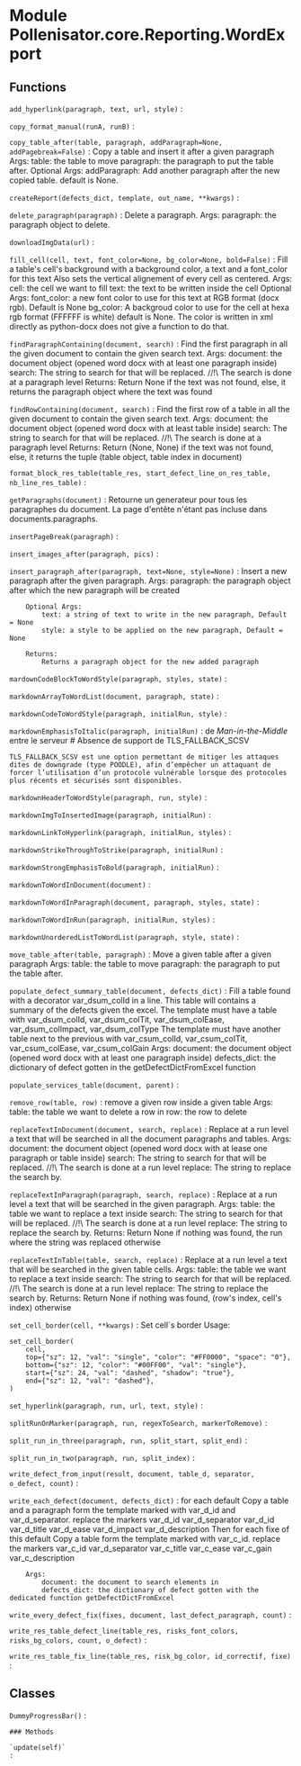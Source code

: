 Module Pollenisator.core.Reporting.WordExport
=============================================

Functions
---------

    
`add_hyperlink(paragraph, text, url, style)`
:   

    
`copy_format_manual(runA, runB)`
:   

    
`copy_table_after(table, paragraph, addParagraph=None, addPagebreak=False)`
:   Copy a table and insert it after a given paragraph
        Args:
            table: the table to move
            paragraph: the paragraph to put the table after.
        Optional Args:
            addParagraph: Add another paragraph after the new copied table. default is None.

    
`createReport(defects_dict, template, out_name, **kwargs)`
:   

    
`delete_paragraph(paragraph)`
:   Delete a paragraph.
        Args:
            paragraph: the paragraph object to delete.

    
`downloadImgData(url)`
:   

    
`fill_cell(cell, text, font_color=None, bg_color=None, bold=False)`
:   Fill a table's cell's background with a background color, a text and a font_color for this text
    Also sets the vertical alignement of every cell as centered.
        Args:
            cell: the cell we want to fill
            text: the text to be written inside the cell
        Optional Args:
            font_color: a new font color to use for this text at RGB format (docx rgb). Default is None
            bg_color: A backgroud color to use for the cell at hexa rgb format (FFFFFF is white) default is None.
                        The color is written in xml directly as python-docx does not give a function to do that.

    
`findParagraphContaining(document, search)`
:   Find the first paragraph in all the given document to contain the given search text.
        Args:
            document: the document object (opened word docx with at least one paragraph inside)
            search: The string to search for that will be replaced. //!\ The search is done at a paragraph level
        Returns:
            Return None if the text was not found, else, it returns the paragraph object where the text was found

    
`findRowContaining(document, search)`
:   Find the first row of a table in all the given document to contain the given search text.
        Args:
            document: the document object (opened word docx with at least table inside)
            search: The string to search for that will be replaced. //!\ The search is done at a paragraph level
        Returns:
            Return (None, None) if the text was not found, else, it returns the tuple (table object, table index in document)

    
`format_block_res_table(table_res, start_defect_line_on_res_table, nb_line_res_table)`
:   

    
`getParagraphs(document)`
:   Retourne un generateur pour tous les paragraphes du document.
    La page d'entête n'étant pas incluse dans documents.paragraphs.

    
`insertPageBreak(paragraph)`
:   

    
`insert_images_after(paragraph, pics)`
:   

    
`insert_paragraph_after(paragraph, text=None, style=None)`
:   Insert a new paragraph after the given paragraph.
        Args:
            paragraph: the paragraph object after which the new paragraph will be created
        
        Optional Args:
            text: a string of text to write in the new paragraph, Default = None
            style: a style to be applied on the new paragraph, Default = None
    
        Returns:
            Returns a paragraph object for the new added paragraph

    
`mardownCodeBlockToWordStyle(paragraph, styles, state)`
:   

    
`markdownArrayToWordList(document, paragraph, state)`
:   

    
`markdownCodeToWordStyle(paragraph, initialRun, style)`
:   

    
`markdownEmphasisToItalic(paragraph, initialRun)`
:   de _Man-in-the-Middle_ entre le serveur
     # Absence de support de TLS_FALLBACK_SCSV
    
    TLS_FALLBACK_SCSV est une option permettant de mitiger les attaques dites de downgrade (type POODLE), afin d’empêcher un attaquant de forcer l’utilisation d’un protocole vulnérable lorsque des protocoles plus récents et sécurisés sont disponibles.

    
`markdownHeaderToWordStyle(paragraph, run, style)`
:   

    
`markdownImgToInsertedImage(paragraph, initialRun)`
:   

    
`markdownLinkToHyperlink(paragraph, initialRun, styles)`
:   

    
`markdownStrikeThroughToStrike(paragraph, initialRun)`
:   

    
`markdownStrongEmphasisToBold(paragraph, initialRun)`
:   

    
`markdownToWordInDocument(document)`
:   

    
`markdownToWordInParagraph(document, paragraph, styles, state)`
:   

    
`markdownToWordInRun(paragraph, initialRun, styles)`
:   

    
`markdownUnorderedListToWordList(paragraph, style, state)`
:   

    
`move_table_after(table, paragraph)`
:   Move a given table after a given paragraph
        Args:
            table: the table to move
            paragraph: the paragraph to put the table after.

    
`populate_defect_summary_table(document, defects_dict)`
:   Fill a table found with a decorator var_dsum_colId in a line.
    This table will contains a summary of the defects given the excel.
    The template must have a table with var_dsum_colId, var_dsum_colTit, var_dsum_colEase, var_dsum_colImpact, var_dsum_colType
    The template must have another table next to the previous with var_csum_colId, var_csum_colTit, var_csum_colEase, var_csum_colGain
        Args:
            document: the document object (opened word docx with at least one paragraph inside)
            defects_dict: the dictionary of defect gotten in the getDefectDictFromExcel function

    
`populate_services_table(document, parent)`
:   

    
`remove_row(table, row)`
:   remove a given row inside a given table
        Args:
            table: the table we want to delete a row in
            row: the row to delete

    
`replaceTextInDocument(document, search, replace)`
:   Replace at a run level a text that will be searched in all the document paragraphs and tables.
        Args:
            document: the document object (opened word docx with at lease one paragraph or table inside)
            search: The string to search for that will be replaced. //!\ The search is done at a run level
            replace: The string to replace the search by.

    
`replaceTextInParagraph(paragraph, search, replace)`
:   Replace at a run level a text that will be searched in the given paragraph.
        Args:
            table: the table we want to replace a text inside
            search: The string to search for that will be replaced. //!\ The search is done at a run level
            replace: The string to replace the search by.
        Returns:
            Return None if nothing was found, the run where the string was replaced otherwise

    
`replaceTextInTable(table, search, replace)`
:   Replace at a run level a text that will be searched in the given table cells.
        Args:
            table: the table we want to replace a text inside
            search: The string to search for that will be replaced. //!\ The search is done at a run level
            replace: The string to replace the search by.
        Returns:
            Return None if nothing was found, (row's index, cell's index) otherwise

    
`set_cell_border(cell, **kwargs)`
:   Set cell`s border
    Usage:
    
    set_cell_border(
        cell,
        top={"sz": 12, "val": "single", "color": "#FF0000", "space": "0"},
        bottom={"sz": 12, "color": "#00FF00", "val": "single"},
        start={"sz": 24, "val": "dashed", "shadow": "true"},
        end={"sz": 12, "val": "dashed"},
    )

    
`set_hyperlink(paragraph, run, url, text, style)`
:   

    
`splitRunOnMarker(paragraph, run, regexToSearch, markerToRemove)`
:   

    
`split_run_in_three(paragraph, run, split_start, split_end)`
:   

    
`split_run_in_two(paragraph, run, split_index)`
:   

    
`write_defect_from_input(result, document, table_d, separator, o_defect, count)`
:   

    
`write_each_defect(document, defects_dict)`
:   for each default
       Copy a table and a paragraph form the template marked with var_d_id and var_d_separator.
       replace the markers var_d_id var_d_separator var_d_id var_d_title var_d_ease var_d_impact var_d_description
    Then for each fixe of this default
        Copy a table form the template marked with var_c_id.
        replace the markers var_c_id var_d_separator var_c_title var_c_ease var_c_gain var_c_description
    
        Args:
            document: the document to search elements in
            defects_dict: the dictionary of defect gotten with the dedicated function getDefectDictFromExcel

    
`write_every_defect_fix(fixes, document, last_defect_paragraph, count)`
:   

    
`write_res_table_defect_line(table_res, risks_font_colors, risks_bg_colors, count, o_defect)`
:   

    
`write_res_table_fix_line(table_res, risk_bg_color, id_correctif, fixe)`
:   

Classes
-------

`DummyProgressBar()`
:   

    ### Methods

    `update(self)`
    :